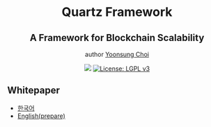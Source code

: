 <h1 align="center">Quartz Framework</h1>
<h2 align="center">A Framework for Blockchain Scalability</h2>
<p align="center">
author <a href="mailto:ys.choi@me.com">Yoonsung Choi</a>
</p>

<p align="center">
  <a href="https://github.com/QuartzFoundation/Whitepaper"><img src="https://badge.fury.io/gh/QuartzFoundation%2FWhitepaper.svg" /></a>
  <a href="https://github.com/QuartzFoundation/Whitepaper/blob/master/LICENSE"><img src="https://img.shields.io/badge/License-LGPL%20v3-blue.svg" alt="License: LGPL v3" /></a>
</p>

## Whitepaper

* [한국어](https://github.com/QuartzFoundation/Whitepaper/blob/master/whitepaper_ko.md)
* [English(prepare)]()

